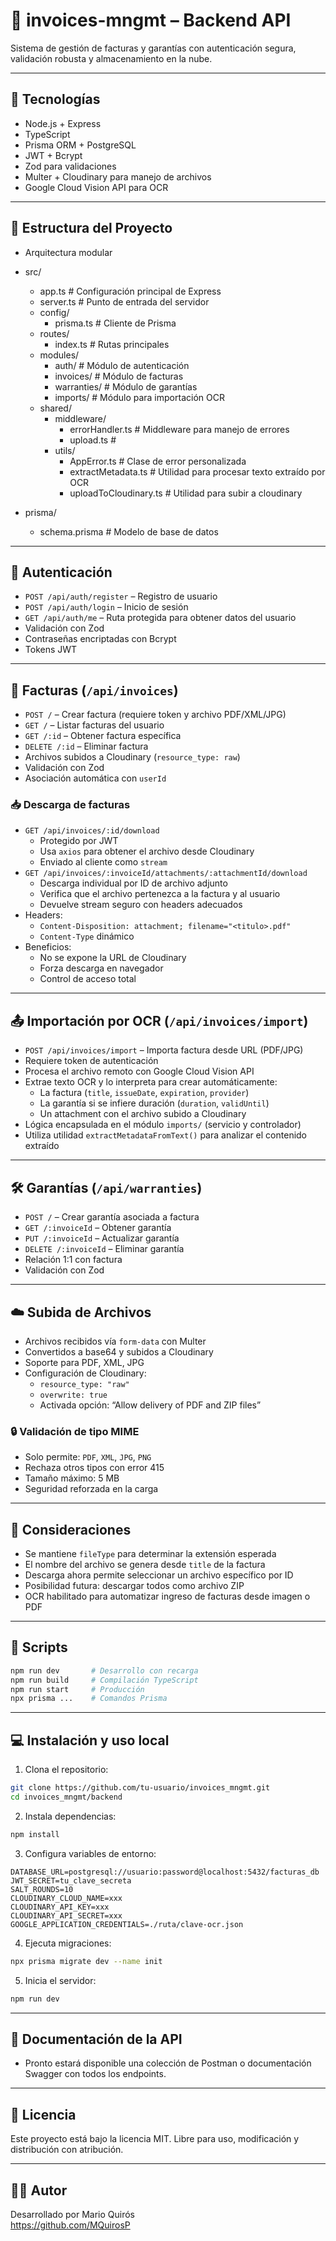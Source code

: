 # 🧾 invoices-mngmt – Backend API

Sistema de gestión de facturas y garantías con autenticación segura, validación robusta y almacenamiento en la nube.

---

## 🚀 Tecnologías

- Node.js + Express  
- TypeScript  
- Prisma ORM + PostgreSQL  
- JWT + Bcrypt  
- Zod para validaciones  
- Multer + Cloudinary para manejo de archivos  
- Google Cloud Vision API para OCR

---

## 📁 Estructura del Proyecto

- Arquitectura modular

- src/
  - app.ts                # Configuración principal de Express
  - server.ts             # Punto de entrada del servidor
  - config/
    - prisma.ts           # Cliente de Prisma
  - routes/
    - index.ts            # Rutas principales
  - modules/
    - auth/               # Módulo de autenticación
    - invoices/           # Módulo de facturas
    - warranties/         # Módulo de garantías
    - imports/            # Módulo para importación OCR
  - shared/
    - middleware/
      - errorHandler.ts   # Middleware para manejo de errores
      - upload.ts         #
    - utils/
      - AppError.ts       # Clase de error personalizada
      - extractMetadata.ts # Utilidad para procesar texto extraído por OCR
      - uploadToCloudinary.ts # Utilidad para subir a cloudinary

- prisma/
  - schema.prisma         # Modelo de base de datos

---

## 🔐 Autenticación

- `POST /api/auth/register` – Registro de usuario  
- `POST /api/auth/login` – Inicio de sesión  
- `GET /api/auth/me` – Ruta protegida para obtener datos del usuario  
- Validación con Zod  
- Contraseñas encriptadas con Bcrypt  
- Tokens JWT  

---

## 🧾 Facturas (`/api/invoices`)

- `POST /` – Crear factura (requiere token y archivo PDF/XML/JPG)  
- `GET /` – Listar facturas del usuario  
- `GET /:id` – Obtener factura específica  
- `DELETE /:id` – Eliminar factura  
- Archivos subidos a Cloudinary (`resource_type: raw`)  
- Validación con Zod  
- Asociación automática con `userId`  

### 📥 Descarga de facturas

- `GET /api/invoices/:id/download`  
  - Protegido por JWT  
  - Usa `axios` para obtener el archivo desde Cloudinary  
  - Enviado al cliente como `stream`  
- `GET /api/invoices/:invoiceId/attachments/:attachmentId/download`  
  - Descarga individual por ID de archivo adjunto  
  - Verifica que el archivo pertenezca a la factura y al usuario  
  - Devuelve stream seguro con headers adecuados  
- Headers:
  - `Content-Disposition: attachment; filename="<titulo>.pdf"`  
  - `Content-Type` dinámico  
- Beneficios:
  - No se expone la URL de Cloudinary  
  - Forza descarga en navegador  
  - Control de acceso total  

---

## 📤 Importación por OCR (`/api/invoices/import`)

- `POST /api/invoices/import` – Importa factura desde URL (PDF/JPG)  
- Requiere token de autenticación  
- Procesa el archivo remoto con Google Cloud Vision API  
- Extrae texto OCR y lo interpreta para crear automáticamente:
  - La factura (`title`, `issueDate`, `expiration`, `provider`)
  - La garantía si se infiere duración (`duration`, `validUntil`)
  - Un attachment con el archivo subido a Cloudinary
- Lógica encapsulada en el módulo `imports/` (servicio y controlador)
- Utiliza utilidad `extractMetadataFromText()` para analizar el contenido extraído

---

## 🛠️ Garantías (`/api/warranties`)

- `POST /` – Crear garantía asociada a factura  
- `GET /:invoiceId` – Obtener garantía  
- `PUT /:invoiceId` – Actualizar garantía  
- `DELETE /:invoiceId` – Eliminar garantía  
- Relación 1:1 con factura  
- Validación con Zod  

---

## ☁️ Subida de Archivos

- Archivos recibidos vía `form-data` con Multer  
- Convertidos a base64 y subidos a Cloudinary  
- Soporte para PDF, XML, JPG  
- Configuración de Cloudinary:
  - `resource_type: "raw"`  
  - `overwrite: true`  
  - Activada opción: “Allow delivery of PDF and ZIP files”  

### 🔒 Validación de tipo MIME

- Solo permite: `PDF`, `XML`, `JPG`, `PNG`  
- Rechaza otros tipos con error 415  
- Tamaño máximo: 5 MB  
- Seguridad reforzada en la carga  

---

## 📌 Consideraciones

- Se mantiene `fileType` para determinar la extensión esperada  
- El nombre del archivo se genera desde `title` de la factura  
- Descarga ahora permite seleccionar un archivo específico por ID  
- Posibilidad futura: descargar todos como archivo ZIP  
- OCR habilitado para automatizar ingreso de facturas desde imagen o PDF  

---

## 🧪 Scripts

```bash
npm run dev       # Desarrollo con recarga
npm run build     # Compilación TypeScript
npm run start     # Producción
npx prisma ...    # Comandos Prisma
```

---

## 💻 Instalación y uso local

1. Clona el repositorio:

```bash
git clone https://github.com/tu-usuario/invoices_mngmt.git
cd invoices_mngmt/backend
```

2. Instala dependencias:

```bash
npm install
```

3. Configura variables de entorno:

```env
DATABASE_URL=postgresql://usuario:password@localhost:5432/facturas_db
JWT_SECRET=tu_clave_secreta
SALT_ROUNDS=10
CLOUDINARY_CLOUD_NAME=xxx
CLOUDINARY_API_KEY=xxx
CLOUDINARY_API_SECRET=xxx
GOOGLE_APPLICATION_CREDENTIALS=./ruta/clave-ocr.json
```

4. Ejecuta migraciones:

```bash
npx prisma migrate dev --name init
```

5. Inicia el servidor:

```bash
npm run dev
```

---

## 📖 Documentación de la API

- Pronto estará disponible una colección de Postman o documentación Swagger con todos los endpoints.

---

## 📝 Licencia

Este proyecto está bajo la licencia MIT. Libre para uso, modificación y distribución con atribución.

---

## 🙋‍♂️ Autor

Desarrollado por Mario Quirós  
<https://github.com/MQuirosP>
